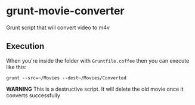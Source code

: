 grunt-movie-converter
=====================

Grunt script that will convert video to m4v

## Execution
When you're inside the folder with `Gruntfile.coffee` then you can execute like this:

    grunt --src=~/Movies --dest~/Movies/Converted

**WARNING**  This is a destructive script. It will delete the old movie once it converts successfully

